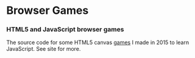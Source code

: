 # Browser Games
### HTML5 and JavaScript browser games
The source code for some HTML5 canvas [games](https://epalmese.github.io/browser-games) I made in 2015 to learn JavaScript. See site for more.
